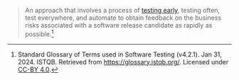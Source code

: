 > An approach that involves a process of [testing early](Early%20testing%20saves%20time%20and%20money.md), testing often, test everywhere, and automate to obtain feedback on the business risks associated with a software release candidate as rapidly as possible.[^1]

[^1]: Standard Glossary of Terms used in Software Testing (v4.2.1). Jan 31, 2024. ISTQB. Retrieved from https://glossary.istqb.org/. Licensed under [CC-BY 4.0](https://creativecommons.org/licenses/by/4.0/).
